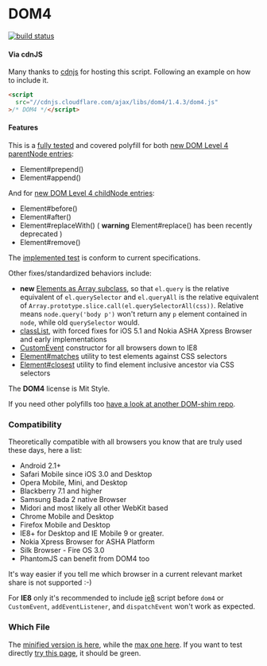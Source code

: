 DOM4
====

[![build status](https://travis-ci.org/WebReflection/dom4.svg)](https://travis-ci.org/WebReflection/dom4)

#### Via cdnJS
Many thanks to [cdnjs](http://www.cdnjs.com) for hosting this script. Following an example on how to include it.
```html
<script
  src="//cdnjs.cloudflare.com/ajax/libs/dom4/1.4.3/dom4.js"
>/* DOM4 */</script>
```

#### Features
This is a [fully tested](http://webreflection.github.io/dom4/test/) and covered polyfill for both [new DOM Level 4 parentNode entries](https://dom.spec.whatwg.org/#parentnode):

  * Element#prepend()
  * Element#append()

And for [new DOM Level 4 childNode entries](https://dom.spec.whatwg.org/#childnode):

  * Element#before()
  * Element#after()
  * Element#replaceWith() ( **warning** Element#replace() has been recently deprecated )
  * Element#remove()

The [implemented test](test/dom4.js) is conform to current specifications.

Other fixes/standardized behaviors include:

  * **new** [Elements as Array subclass](http://www.w3.org/TR/2015/WD-dom-20150428/#elements), so that `el.query` is the relative equivalent of `el.querySelector` and `el.queryAll` is the relative equivalent of `Array.prototype.slice.call(el.querySelectorAll(css))`. Relative means `node.query('body p')` won't return any `p` element contained in `node`, while old `querySelector` would.
  * [classList](http://www.w3.org/TR/dom/#domtokenlist), with forced fixes for iOS 5.1 and Nokia ASHA Xpress Browser and early implementations
  * [CustomEvent](http://www.w3.org/TR/dom/#customevent) constructor for all browsers down to IE8
  * [Element#matches](http://www.w3.org/TR/dom/#dom-element-matches) utility to test elements against CSS selectors
  * [Element#closest](https://dom.spec.whatwg.org/#dom-element-closest) utility to find element inclusive ancestor via CSS selectors

The **DOM4** license is Mit Style.

If you need other polyfills too [have a look at another DOM-shim repo](https://github.com/Raynos/DOM-shim).

### Compatibility
Theoretically compatible with all browsers you know that are truly used these days, here a list:

  * Android 2.1+
  * Safari Mobile since iOS 3.0 and Desktop
  * Opera Mobile, Mini, and Desktop
  * Blackberry 7.1 and higher
  * Samsung Bada 2 native Browser
  * Midori and most likely all other WebKit based
  * Chrome Mobile and Desktop
  * Firefox Mobile and Desktop
  * IE8+ for Desktop and IE Mobile 9 or greater.
  * Nokia Xpress Browser for ASHA Platform
  * Silk Browser - Fire OS 3.0
  * PhantomJS can benefit from DOM4 too

It's way easier if you tell me which browser in a current relevant market share is not supported :-)

For **IE8** only it's recommended to include [ie8](https://github.com/WebReflection/ie8#ie8) script before `dom4` or `CustomEvent`, `addEventListener`, and `dispatchEvent` won't work as expected.

### Which File
The [minified version is here](https://github.com/WebReflection/dom4/blob/master/build/dom4.js), while the [max one here](https://github.com/WebReflection/dom4/blob/master/build/dom4.max.js). If you want to test directly [try this page](http://webreflection.github.com/dom4/test/), it should be green.